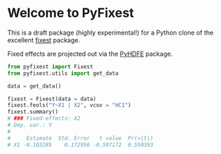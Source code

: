 # Welcome to PyFixest

This is a draft package (highly experimental!) for a Python clone of the excellent [fixest](https://github.com/lrberge/fixest) package.

Fixed effects are projected out via the [PyHDFE](https://github.com/jeffgortmaker/pyhdfe) package.

```py
from pyfixest import Fixest
from pyfixest.utils import get_data

data = get_data()

fixest = Fixest(data = data)
fixest.feols("Y~X1 | X2", vcov = "HC1")
fixest.summary()
# ### Fixed-effects: X2
# Dep. var.: Y
#
#     Estimate  Std. Error   t value  Pr(>|t|)
# X1 -0.103285    0.172956 -0.597172  0.550393
```